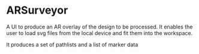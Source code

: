 # ARSurveyor

A UI to produce an AR overlay of the design to be processed.
It enables the user to load svg files from the local device and fit them into the workspace.

It produces a set of pathlists and a list of marker data
